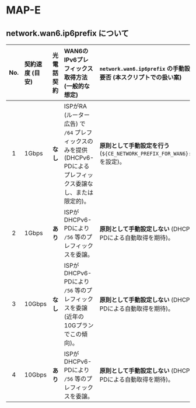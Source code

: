 # MAP-E

## network.wan6.ip6prefix について
| No. | 契約速度 (目安) | 光電話契約 | WAN6のIPv6プレフィックス取得方法 (一般的な想定)                                  | `network.wan6.ip6prefix` の手動設定の要否 (本スクリプトでの扱い案)            |
| :-: | :-------------- | :--------- | :------------------------------------------------------------------------------- | :-------------------------------------------------------------------------- |
|  1  | 1Gbps           | **なし**   | ISPがRA (ルーター広告) で `/64` プレフィックスのみを提供 (DHCPv6-PDによるプレフィックス委譲なし、または限定的)。 | **原則として手動設定を行う** (`${CE_NETWORK_PREFIX_FOR_WAN6}::/64` を設定)。 |
|  2  | 1Gbps           | **あり**   | ISPがDHCPv6-PDにより `/56` 等のプレフィックスを委譲。                               | **原則として手動設定しない** (DHCPv6-PDによる自動取得を期待)。                |
|  3  | 10Gbps          | **なし**   | ISPがDHCPv6-PDにより `/56` 等のプレフィックスを委譲 (近年の10Gプランでこの傾向)。      | **原則として手動設定しない** (DHCPv6-PDによる自動取得を期待)。                |
|  4  | 10Gbps          | **あり**   | ISPがDHCPv6-PDにより `/56` 等のプレフィックスを委譲。                               | **原則として手動設定しない** (DHCPv6-PDによる自動取得を期待)。                |
